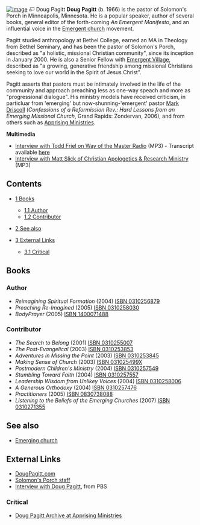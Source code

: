 [![image](images/4/4e/DougPagitt.jpg)](http://www.theopedia.com/File:DougPagitt.jpg)
[![image](data:image/png;base64,iVBORw0KGgoAAAANSUhEUgAAAA8AAAALCAAAAACFLIiAAAAAAnRSTlMA/1uRIrUAAABPSURBVAjXY/j///+5vXDwjAHIr26ZAgXZe8H8a/+hoIcw/9nevdVL9+79DuPvzQYZFPUezu8BMZLXgkExnD8HAu6hqv//n+HZVjD4DuUDAKlChD3fj6aPAAAAAElFTkSuQmCC)](http://www.theopedia.com/File:DougPagitt.jpg "Enlarge")
Doug Pagitt
**Doug Pagitt** (b. 1966) is the pastor of Solomon's Porch in
Minneapolis, Minnesota. He is a popular speaker, author of several
books, general editor of the forth-coming *An Emergent Manifesto*,
and an influential voice in the
[Emergent church](Emergent_church "Emergent church") movement.

Pagitt studied anthropology at Bethel College, earned an MA in
Theology from Bethel Seminary, and has been the pastor of Solomon's
Porch, described as "a holistic, missional Christian community",
since its inception in January 2000. He is also a Senior Fellow
with [Emergent Village](http://www.emergentvillage.com), described
as "a growing, generative friendship among missional Christians
seeking to love our world in the Spirit of Jesus Christ".

Pagitt asserts that pastors must be intimately involved in the life
of the community and approach preaching less as one-way speach and
more as "progressional dialogue". His ministry models have received
criticism, in particluar from 'emerging' but
now-shunning-'emergent' pastor
[Mark Driscoll](Mark_Driscoll "Mark Driscoll")
(*Confessions of a Reformission Rev.: Hard Lessons from an Emerging Missional Church*,
Grand Rapids: Zondervan, 2006), and from others such as
[Apprising Ministries](http://www.apprising.org/archives/2006/07/doug_pagitt_doe.html).

**Multimedia**

-   [Interview with Todd Friel on Way of the Master Radio](http://podcast.wayofthemasterradio.com/audio/podcasts/1007/WOTMR-10-22-07-Hour1.mp3)
    (MP3) - Transcript available [here](http://www.vibist.com/?p=26)
-   [Interview with Matt Slick of Christian Apologetics & Research Ministry](http://www.carm.org/audio/pod/rec101107.mp3)
    (MP3)

## Contents

-   [1 Books](#Books)
    -   [1.1 Author](#Author)
    -   [1.2 Contributor](#Contributor)

-   [2 See also](#See_also)
-   [3 External Links](#External_Links)
    -   [3.1 Critical](#Critical)


## Books

### Author

-   *Reimagining Spiritual Formation* (2004)
    [ISBN 0310256879](http://www.theopedia.com/Special:BookSources/0310256879)
-   *Preaching Re-Imagined* (2005)
    [ISBN 0310258030](http://www.theopedia.com/Special:BookSources/0310258030)
-   *BodyPrayer* (2005)
    [ISBN 1400071488](http://www.theopedia.com/Special:BookSources/1400071488)

### Contributor

-   *The Search to Belong* (2001)
    [ISBN 0310255007](http://www.theopedia.com/Special:BookSources/0310255007)
-   *The Post-Evangelical* (2003)
    [ISBN 0310253853](http://www.theopedia.com/Special:BookSources/0310253853)
-   *Adventures in Missing the Point* (2003)
    [ISBN 0310253845](http://www.theopedia.com/Special:BookSources/0310253845)
-   *Making Sense of Church* (2003)
    [ISBN 031025499X](http://www.theopedia.com/Special:BookSources/031025499X)
-   *Postmodern Children's Ministry* (2004)
    [ISBN 0310257549](http://www.theopedia.com/Special:BookSources/0310257549)
-   *Stumbling Toward Faith* (2004)
    [ISBN 0310257557](http://www.theopedia.com/Special:BookSources/0310257557)
-   *Leadership Wisdom from Unlikey Voices* (2004)
    [ISBN 0310258006](http://www.theopedia.com/Special:BookSources/0310258006)
-   *A Generous Orthodoxy* (2004)
    [ISBN 0310257476](http://www.theopedia.com/Special:BookSources/0310257476)
-   *Practitioners* (2005)
    [ISBN 0830738088](http://www.theopedia.com/Special:BookSources/0830738088)
-   *Listening to the Beliefs of the Emerging Churches* (2007)
    [ISBN 0310271355](http://www.theopedia.com/Special:BookSources/0310271355)

## See also

-   [Emerging church](Emerging_church "Emerging church")

## External Links

-   [DougPagitt.com](http://www.dougpagitt.com/)
-   [Solomon's Porch staff](http://www.solomonsporch.com/aboutus_page_group/ourstaff.html)
-   [Interview with Doug Pagitt](http://www.pbs.org/wnet/religionandethics/week845/interview4.html),
    from PBS

### Critical

-   [Doug Pagitt Archive at Apprising Ministries](http://www.apprising.org/archives/doug_pagitt/index.html)




